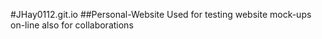 #JHay0112.git.io
##Personal-Website
Used for testing website mock-ups on-line also for collaborations